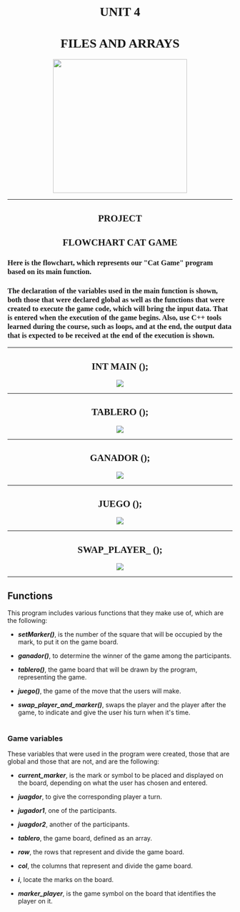 <h1 align="center"><strong><font face="Century Gothic"> UNIT 4 </font></strong></h1>  
<h1 align="center"><strong><font face="Century Gothic"> FILES AND ARRAYS </font></strong></h1>  

<div align = "center">
<img src="/U2/U2Imagenes/c.gif" width="300">
</div>  

---  


<h2 align="center"><strong><font face="Century Gothic"> PROJECT</font></strong></h2> 

<h2 align="center"><strong><font face="Century Gothic"> FLOWCHART CAT GAME</font></strong></h2> 

<h3 align="left"><strong><font face="Century Gothic"> Here is the flowchart, which represents our "Cat Game" program based on its main function. </font></strong></h3>  

<h3 align="left"><strong><font face="Century Gothic"> The declaration of the variables used in the main function is shown, both those that were declared global as well as the functions that were created to execute the game code, which will bring the input data. That is entered when the execution of the game begins. Also, use C++ tools learned during the course, such as loops, and at the end, the output data that is expected to be received at the end of the execution is shown. </font></strong></h3>  

---  


<h2 align="center"><strong><font face="Century Gothic"> INT MAIN ();</font></strong></h2> 
<div align = "center">
<img src="/U2/U2Imagenes/main.jpeg">
</div>  

---  

<h2 align="center"><strong><font face="Century Gothic"> TABLERO ();</font></strong></h2> 
<div align = "center">
<img src="/U2/U2Imagenes/tablero.jpeg">
</div>  

---  

<h2 align="center"><strong><font face="Century Gothic"> GANADOR ();</font></strong></h2> 
<div align = "center">
<img src="/U2/U2Imagenes/ganador.jpeg">
</div>  

---  

<h2 align="center"><strong><font face="Century Gothic"> JUEGO ();</font></strong></h2> 
<div align = "center">
<img src="/U2/U2Imagenes/2.jfif" width=>
</div>  

---  

<h2 align="center"><strong><font face="Century Gothic"> SWAP_PLAYER_ ();</font></strong></h2> 
<div align = "center">
<img src="/U2/U2Imagenes/31.jfif">
</div>   

---  


## **Functions**

This program includes various functions that they make use of, which are the following:

- ***setMarker()***, is the number of the square that will be occupied by the mark, to put it on the game board.

- ***ganador()***, to determine the winner of the game among the participants.

- ***tablero()***, the game board that will be drawn by the program, representing the game.

- ***juego()***, the game of the move that the users will make.

- ***swap_player_and_marker()***, swaps the player and the player after the game, to indicate and give the user his turn when it's time.
<br><br>

### **Game variables**
These variables that were used in the program were created, those that are global and those that are not, and are the following:

* ***current_marker***, is the mark or symbol to be placed and displayed on the board, depending on what the user has chosen and entered.

* ***juagdor***, to give the corresponding player a turn.

* ***jugador1***, one of the participants.

* ***juagdor2***, another of the participants.

* ***tablero***, the game board, defined as an array.

* ***row***, the rows that represent and divide the game board.

* ***col***, the columns that represent and divide the game board.

* ***i***, locate the marks on the board.

* ***marker_player***, is the game symbol on the board that identifies the player on it.
